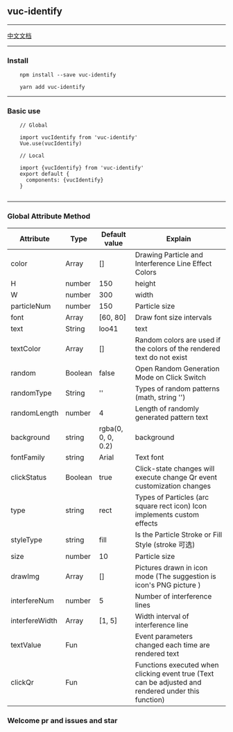 ## vuc-identify

---

[中文文档](https://github.com/loo41/vuc/blob/master/package/vuc-identify/doc/Chinese.md)

---

### Install

```
    npm install --save vuc-identify
    
    yarn add vuc-identify
```

---

### Basic use

```
    // Global
    
    import vucIdentify from 'vuc-identify'
    Vue.use(vucIdentify)
    
    // Local
    
    import {vucIdentify} from 'vuc-identify'
    export default {
      components: {vucIdentify}
    }
    
```

---

### Global Attribute Method

|   Attribute   |      Type      |   Default value   |    Explain    |
|----------| ------------- | ----------- | ---------- |
| color    | Array         | []          | Drawing Particle and Interference Line Effect Colors  |
| H        | number        | 150         | height |
| W        | number        | 300         | width |
|particleNum| number       | 150         | Particle size |
|font      | Array         | [60, 80]    | Draw font size intervals  |
|text      | String        | loo41       | text |
|textColor | Array         | []          | Random colors are used if the colors of the rendered text do not exist |
| random   | Boolean       | false       | Open Random Generation Mode on Click Switch |
| randomType | String      | ''          | Types of random patterns (math, string '')|
|randomLength| number      | 4           | Length of randomly generated pattern text  |
|background | string       | rgba(0, 0, 0, 0.2) | background |
|fontFamily | string       | Arial       | Text font |
| clickStatus | Boolean    | true        | Click-state changes will execute change Qr event customization changes   |
| type     | string        | rect        | Types of Particles (arc square rect icon) Icon implements custom effects |
|styleType | string        | fill        | Is the Particle Stroke or Fill Style  (stroke 可选)|
| size     | number        | 10          |      Particle size     |
| drawImg  | Array         | []          | Pictures drawn in icon mode  (The suggestion is icon's PNG picture )|
|interfereNum | number     | 5           | Number of interference lines   |
|interfereWidth | Array    | [1, 5]      | Width interval of interference line  |
|textValue |Fun            |             | Event parameters changed each time are rendered text |
|clickQr  | Fun            |             | Functions executed when clicking event true  (Text can be adjusted and rendered under this function)|



### Welcome pr and issues and star


